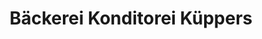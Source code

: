 ---
title: "Bäckerei Konditorei Küppers"
url: /xanten/baeckerei-konditorei-kueppers/
shop: Bäckerei
---